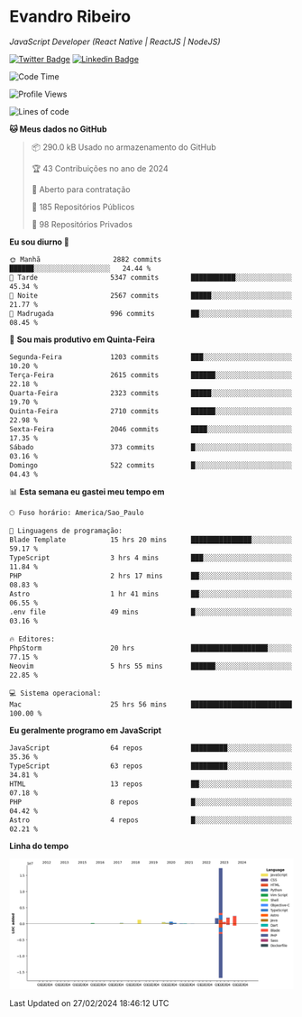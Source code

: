 # Evandro **Ribeiro**

*JavaScript Developer (React Native | ReactJS | NodeJS)*

[![Twitter Badge](https://img.shields.io/badge/-@ribeiroevandro-201B2D?style=flat-square&labelColor=201B2D&logo=twitter&logoColor=white&link=https://twitter.com/ribeiroevandro)](https://twitter.com/ribeiroevandro) 
[![Linkedin Badge](https://img.shields.io/badge/-Evandro%20Ribeiro-201B2D?style=flat-square&logo=Linkedin&logoColor=white&link=https://www.linkedin.com/in/ribeiroevandro)](https://www.linkedin.com/in/ribeiroevandro) 


<!--START_SECTION:waka-->
![Code Time](http://img.shields.io/badge/Code%20Time-3%2C726%20hrs%2010%20mins-blue)

![Profile Views](http://img.shields.io/badge/Visualizac%C3%B5es%20do%20perfil-0-blue)

![Lines of code](https://img.shields.io/badge/Desde%20o%20Hello%20World%20eu%20escrevi-26.9%20million%20linhas%20de%20c%C3%B3digo-blue)

**🐱 Meus dados no GitHub** 

> 📦 290.0 kB Usado no armazenamento do GitHub 
 > 
> 🏆 43 Contribuições no ano de 2024
 > 
> 💼 Aberto para contratação
 > 
> 📜 185 Repositórios Públicos 
 > 
> 🔑 98 Repositórios Privados 
 > 
**Eu sou diurno 🐤** 

```text
🌞 Manhã                  2882 commits        ██████░░░░░░░░░░░░░░░░░░░   24.44 % 
🌆 Tarde                  5347 commits        ███████████░░░░░░░░░░░░░░   45.34 % 
🌃 Noite                  2567 commits        █████░░░░░░░░░░░░░░░░░░░░   21.77 % 
🌙 Madrugada              996 commits         ██░░░░░░░░░░░░░░░░░░░░░░░   08.45 % 
```
📅 **Sou mais produtivo em Quinta-Feira** 

```text
Segunda-Feira            1203 commits        ███░░░░░░░░░░░░░░░░░░░░░░   10.20 % 
Terça-Feira              2615 commits        ██████░░░░░░░░░░░░░░░░░░░   22.18 % 
Quarta-Feira             2323 commits        █████░░░░░░░░░░░░░░░░░░░░   19.70 % 
Quinta-Feira             2710 commits        ██████░░░░░░░░░░░░░░░░░░░   22.98 % 
Sexta-Feira              2046 commits        ████░░░░░░░░░░░░░░░░░░░░░   17.35 % 
Sábado                   373 commits         █░░░░░░░░░░░░░░░░░░░░░░░░   03.16 % 
Domingo                  522 commits         █░░░░░░░░░░░░░░░░░░░░░░░░   04.43 % 
```


📊 **Esta semana eu gastei meu tempo em** 

```text
🕑︎ Fuso horário: America/Sao_Paulo

💬 Linguagens de programação: 
Blade Template           15 hrs 20 mins      ███████████████░░░░░░░░░░   59.17 % 
TypeScript               3 hrs 4 mins        ███░░░░░░░░░░░░░░░░░░░░░░   11.84 % 
PHP                      2 hrs 17 mins       ██░░░░░░░░░░░░░░░░░░░░░░░   08.83 % 
Astro                    1 hr 41 mins        ██░░░░░░░░░░░░░░░░░░░░░░░   06.55 % 
.env file                49 mins             █░░░░░░░░░░░░░░░░░░░░░░░░   03.16 % 

🔥 Editores: 
PhpStorm                 20 hrs              ███████████████████░░░░░░   77.15 % 
Neovim                   5 hrs 55 mins       ██████░░░░░░░░░░░░░░░░░░░   22.85 % 

💻 Sistema operacional: 
Mac                      25 hrs 56 mins      █████████████████████████   100.00 % 
```

**Eu geralmente programo em JavaScript** 

```text
JavaScript               64 repos            █████████░░░░░░░░░░░░░░░░   35.36 % 
TypeScript               63 repos            █████████░░░░░░░░░░░░░░░░   34.81 % 
HTML                     13 repos            ██░░░░░░░░░░░░░░░░░░░░░░░   07.18 % 
PHP                      8 repos             █░░░░░░░░░░░░░░░░░░░░░░░░   04.42 % 
Astro                    4 repos             █░░░░░░░░░░░░░░░░░░░░░░░░   02.21 % 
```



**Linha do tempo**

![Lines of Code chart](https://raw.githubusercontent.com/ribeiroevandro/ribeiroevandro/main/assets/bar_graph.png)


 Last Updated on 27/02/2024 18:46:12 UTC
<!--END_SECTION:waka-->
